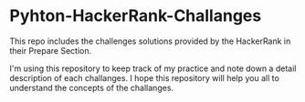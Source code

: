# Pyhton-HackerRank-Challanges
This repo includes the challenges solutions provided by the HackerRank in their Prepare Section.

I'm using this repository to keep track of my practice and note down a detail description of each challanges.
I hope this repository will help you all to understand the concepts of the challanges.
